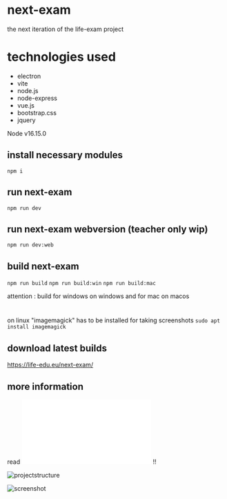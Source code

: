 # next-exam

the next iteration of the life-exam project

# technologies used
* electron
* vite
* node.js
* node-express
* vue.js
* bootstrap.css
* jquery


Node v16.15.0

## install necessary modules 

```npm i```

## run next-exam 

```npm run dev```

## run next-exam webversion (teacher only wip)

```npm run dev:web```

## build next-exam 

```npm run build```
```npm run build:win```
 ```npm run build:mac```

attention : build for windows on windows and for mac on macos 
#
on linux "imagemagick" has to be installed for taking screenshots  ```sudo apt install imagemagick```

## download latest builds
https://life-edu.eu/next-exam/




## more information

read ![info](/info/concept.md)  !!





![projectstructure](/info/structure.jpg)

![screenshot](/info/screenshot.png)




